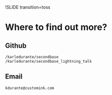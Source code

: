 !SLIDE transition=toss 

# Where to find out more?

## Github
    /karledurante/secondbase
    /karledurante/secondbase_lightning_talk


## Email
    kdurante@customink.com